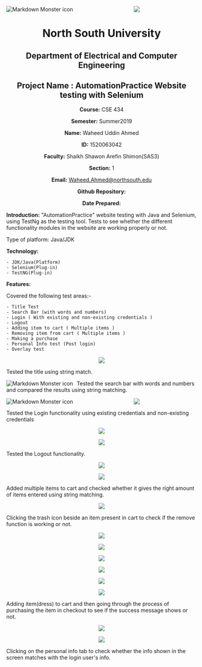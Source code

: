 <img src="images/Home Page.png"
     alt="Markdown Monster icon"
     style="float: left; margin-right: 10px;" />

<p align="center">
<img src="images/">
</p>

<div align="center">


# North South University </h5>
##  Department of Electrical and Computer Engineering </h3>

## Project Name : AutomationPractice Website testing with Selenium

**Course:** CSE 434

**Semester:** Summer2019

**Name:** Waheed Uddin Ahmed

**ID:** 1520063042

**Faculty:** Shaikh Shawon Arefin Shimon(SAS3)

**Section:** 1

**Email:** Waheed.Ahmed@northsouth.edu

**Github Repository:** [](https://github.com/)

**Date Prepared:** 
</div>



**Introduction:**
"AutomationPractice" website testing with Java and Selenium, using TestNg as the testing tool. Tests to see whether the different functionality modules in the website are working properly or not.


Type of platform: Java/JDK


**Technology:**

    - JDK/Java(Platform)
    - Selenium(Plug-in)
    - TestNG(Plug-in)

**Features:**

Covered the following test areas:-

    - Title Test
    - Search Bar (with words and numbers)
    - Login ( With existing and non-existing credentials )
    - Logout
    - Adding item to cart ( Multiple items )
    - Removing item from cart ( Multiple items )
    - Making a purchase 
    - Personal Info test (Post login)
    - Overlay test


<p align="center">
<img src="images/Title test.png">
</p>

Tested the title using string match.



<img src="images/Search Bar.png" alt="Markdown Monster icon"
     style="float: left; margin-right: 10px;" />


Tested the search bar with words and numbers and compared the results using string matching.



<img src="images/Login-1.png"
     alt="Markdown Monster icon"
     style="float: left; margin-right: 10px;" />


<p align="center">
<img src="images/Login-2.png">
</p>

Tested the Login functionality using existing credentials and non-existing credentials


<p align="center">
<img src="images/Logout-1.png">
</p>

<p align="center">
<img src="images/Logout-2.png">
</p>

Tested the Logout functionality.


<p align="center">
<img src="images/Adding item to cart-1.png">
</p>

<p align="center">
<img src="images/Adding item to cart-2.png">
</p>

Added multiple items to cart and checked whether it gives the right amount of items entered using string matching.


<p align="center">
<img src="images/Removing Item from cart.png">
</p>

Clicking the trash icon beside an item present in cart to check if the remove function is working or not.


<p align="center">
<img src="images/Making a purchase-1.png">
</p>

<p align="center">
<img src="images/Making a purchase-2.png">
</p>

<p align="center">
<img src="images/Making a purchase-3.png">
</p>

<p align="center">
<img src="images/Making a purchase-4.png">
</p>

<p align="center">
<img src="images/Making a purchase-5.png">
</p>

<p align="center">
<img src="images/Making a purchase-6.png">
</p>

Adding item(dress) to cart and then going through the process of purchasing the item in checkout to see if the success message shows or not.


<p align="center">
<img src="images/Personal info-1.png">
</p>

<p align="center">
<img src="images/Personal info-2.png">
</p>

Clicking on the personal info tab to check whether the info shown in the screen matches with the login user's info.
